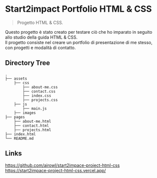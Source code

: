 # Start2impact Portfolio HTML & CSS
> Progetto HTML & CSS.

Questo progetto è stato creato per testare ciò che ho imparato in seguito allo studio della guida HTML & CSS. </br>
Il progetto consiste nel creare un portfolio di presentazione di me stesso, con progetti e modalità di contatto.

## Directory Tree

    .
    ├── assets
        ├── css
            ├── about-me.css
            ├── contact.css
            ├── index.css
            ├── projects.css
        ├── js
            ├── main.js
        ├── images
    ├── pages
        ├── about-me.html
        ├── contact.html
        ├── projects.html
    ├── index.html
    └── README.md


## Links

https://github.com/airowl/start2impace-project-html-css
</br>
https://start2impace-project-html-css.vercel.app/